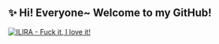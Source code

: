 ## :sparkles: Hi! Everyone~ Welcome to my GitHub!

<!--[백현 - 널 사랑하고 있어](https://img.youtube.com/vi/r-SaR5i7iQI/sddefault.jpg)](https://www.youtube.com/watch?r-SaR5i7iQI)-->
[![ILIRA - Fuck it, I love it!](http://img.youtube.com/vi/C4gg_aCXY4M/sddefault.jpg)](https://youtu.be/C4gg_aCXY4M?t=0s) 

<!--
**choijisoo-94/choijisoo-94** is a ✨ _special_ ✨ repository because its `README.md` (this file) appears on your GitHub profile.

Here are some ideas to get you started:

- 🔭 I’m currently working on ...
- 🌱 I’m currently learning ...
- 👯 I’m looking to collaborate on ...
- 🤔 I’m looking for help with ...
- 💬 Ask me about ...
- 📫 How to reach me: ...
- 😄 Pronouns: ...
- ⚡ Fun fact: ...
-->

